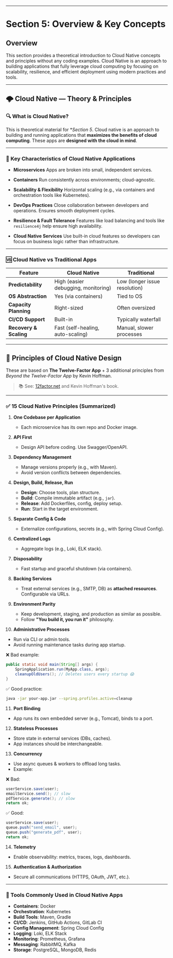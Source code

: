 
---

# Section 5: Overview & Key Concepts

## Overview

This section provides a theoretical introduction to Cloud Native concepts and principles without any coding examples. Cloud Native is an approach to building applications that fully leverage cloud computing by focusing on scalability, resilience, and efficient deployment using modern practices and tools.

---
## 🌩️ Cloud Native — Theory & Principles

### 🔍 What is Cloud Native?

This is theoretical material for **Section 5*.
Cloud native is an approach to building and running applications that **maximizes the benefits of cloud computing**. These apps are **designed with the cloud in mind**.

---

### 🌟 Key Characteristics of Cloud Native Applications

* **Microservices**
  Apps are broken into small, independent services.

* **Containers**
  Run consistently across environments; cloud-agnostic.

* **Scalability & Flexibility**
  Horizontal scaling (e.g., via containers and orchestration tools like Kubernetes).

* **DevOps Practices**
  Close collaboration between developers and operations. Ensures smooth deployment cycles.

* **Resilience & Fault Tolerance**
  Features like load balancing and tools like `resilience4j` help ensure high availability.

* **Cloud Native Services**
  Use built-in cloud features so developers can focus on business logic rather than infrastructure.

---

### 🆚 Cloud Native vs Traditional Apps

| Feature                | Cloud Native                        | Traditional                   |
| ---------------------- | ----------------------------------- | ----------------------------- |
| **Predictability**     | High (easier debugging, monitoring) | Low (longer issue resolution) |
| **OS Abstraction**     | Yes (via containers)                | Tied to OS                    |
| **Capacity Planning**  | Right-sized                         | Often oversized               |
| **CI/CD Support**      | Built-in                            | Typically waterfall           |
| **Recovery & Scaling** | Fast (self-healing, auto-scaling)   | Manual, slower processes      |

---

## 🧱 Principles of Cloud Native Design

These are based on **The Twelve-Factor App** + 3 additional principles from *Beyond the Twelve-Factor App* by Kevin Hoffman.

> 📚 See: [12factor.net](https://12factor.net) and Kevin Hoffman's book.

---

### ✅ 15 Cloud Native Principles (Summarized)

1. **One Codebase per Application**

    * Each microservice has its own repo and Docker image.

2. **API First**

    * Design API before coding. Use Swagger/OpenAPI.

3. **Dependency Management**

    * Manage versions properly (e.g., with Maven).
    * Avoid version conflicts between dependencies.

4. **Design, Build, Release, Run**

    * **Design**: Choose tools, plan structure.
    * **Build**: Compile immutable artifact (e.g., `jar`).
    * **Release**: Add Dockerfiles, config, deploy setup.
    * **Run**: Start in the target environment.

5. **Separate Config & Code**

    * Externalize configurations, secrets (e.g., with Spring Cloud Config).

6. **Centralized Logs**

    * Aggregate logs (e.g., Loki, ELK stack).

7. **Disposability**

    * Fast startup and graceful shutdown (via containers).

8. **Backing Services**

    * Treat external services (e.g., SMTP, DB) as **attached resources**. Configurable via URLs.

9. **Environment Parity**

    * Keep development, staging, and production as similar as possible.
    * Follow **"You build it, you run it"** philosophy.

10. **Administrative Processes**

* Run via CLI or admin tools.
* Avoid running maintenance tasks during app startup.

❌ Bad example:

```java
public static void main(String[] args) {
    SpringApplication.run(MyApp.class, args);
    cleanupOldUsers(); // Deletes users every startup 😱
}
```

✅ Good practice:

```bash
java -jar your-app.jar --spring.profiles.active=cleanup
```

11. **Port Binding**

* App runs its own embedded server (e.g., Tomcat), binds to a port.

12. **Stateless Processes**

* Store state in external services (DBs, caches).
* App instances should be interchangeable.

13. **Concurrency**

* Use async queues & workers to offload long tasks.
* Example:

❌ Bad:

```java
userService.save(user);
emailService.send(); // slow
pdfService.generate(); // slow
return ok;
```

✅ Good:

```java
userService.save(user);
queue.push("send_email", user);
queue.push("generate_pdf", user);
return ok;
```

14. **Telemetry**

* Enable observability: metrics, traces, logs, dashboards.

15. **Authentication & Authorization**

* Secure all communications (HTTPS, OAuth, JWT, etc.).

---

### 🔧 Tools Commonly Used in Cloud Native Apps

* **Containers**: Docker
* **Orchestration**: Kubernetes
* **Build Tools**: Maven, Gradle
* **CI/CD**: Jenkins, GitHub Actions, GitLab CI
* **Config Management**: Spring Cloud Config
* **Logging**: Loki, ELK Stack
* **Monitoring**: Prometheus, Grafana
* **Messaging**: RabbitMQ, Kafka
* **Storage**: PostgreSQL, MongoDB, Redis

